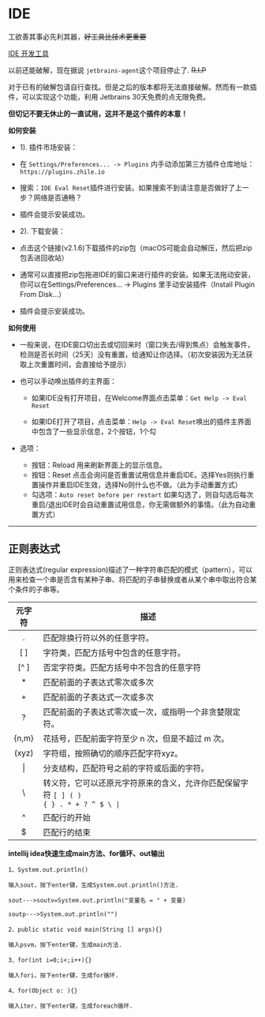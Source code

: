# IDE

工欲善其事必先利其器，~~好工具比技术更重要~~

[IDE 开发工具](https://www.jetbrains.com/)

以前还能破解，现在据说 `jetbrains-agent`这个项目停止了. ~~R.I.P~~

对于已有的破解包请自行查找。但是之后的版本都将无法直接破解。然而有一款插件，可以实现这个功能，利用 Jetbrains 30天免费的点无限免费。

**但切记不要无休止的一直试用，这并不是这个插件的本意！**

**如何安装**

- 1). 插件市场安装：
- 在 `Settings/Preferences... -> Plugins` 内手动添加第三方插件仓库地址：`https://plugins.zhile.io`

- 搜索：`IDE Eval Reset`插件进行安装。如果搜索不到请注意是否做好了上一步？网络是否通畅？
- 插件会提示安装成功。

- 2). 下载安装：
- 点击这个链接(v2.1.6)下载插件的zip包（macOS可能会自动解压，然后把zip包丢进回收站）

- 通常可以直接把zip包拖进IDE的窗口来进行插件的安装。如果无法拖动安装，你可以在Settings/Preferences... -> Plugins 里手动安装插件（Install Plugin From Disk...）

- 插件会提示安装成功。

**如何使用**

- 一般来说，在IDE窗口切出去或切回来时（窗口失去/得到焦点）会触发事件，检测是否长时间（25天）没有重置，给通知让你选择。（初次安装因为无法获取上次重置时间，会直接给予提示）

- 也可以手动唤出插件的主界面：
  - 如果IDE没有打开项目，在Welcome界面点击菜单：`Get Help -> Eval Reset`

  - 如果IDE打开了项目，点击菜单：`Help -> Eval Reset`唤出的插件主界面中包含了一些显示信息，2个按钮，1个勾
- 选项：
   - 按钮：Reload 用来刷新界面上的显示信息。
   - 按钮：Reset 点击会询问是否重置试用信息并重启IDE。选择Yes则执行重置操作并重启IDE生效，选择No则什么也不做。（此为手动重置方式）
  - 勾选项：`Auto reset before per restart` 如果勾选了，则自勾选后每次重启/退出IDE时会自动重置试用信息，你无需做额外的事情。（此为自动重置方式）

---

## 正则表达式

正则表达式(regular expression)描述了一种字符串匹配的模式（pattern），可以用来检查一个串是否含有某种子串、将匹配的子串替换或者从某个串中取出符合某个条件的子串等。


|元字符|描述|
|:----:|----|
|.|匹配除换行符以外的任意字符。|
|[ ]|字符类，匹配方括号中包含的任意字符。|
|[^ ]|否定字符类。匹配方括号中不包含的任意字符|
|*|匹配前面的子表达式零次或多次|
|+|匹配前面的子表达式一次或多次|
|?|匹配前面的子表达式零次或一次，或指明一个非贪婪限定符。|
|{n,m}|花括号，匹配前面字符至少 n 次，但是不超过 m 次。|
|(xyz)|字符组，按照确切的顺序匹配字符xyz。|
|&#124;|分支结构，匹配符号之前的字符或后面的字符。|
|&#92;|转义符，它可以还原元字符原来的含义，允许你匹配保留字符 <code>[ ] ( ) { } . * + ? ^ $ \ &#124;</code>|
|^|匹配行的开始|
|$|匹配行的结束|


**intellij idea快速生成main方法、for循环、out输出**

```
1、System.out.println()

输入sout，按下enter键，生成System.out.println()方法.

sout--->soutv=System.out.println("变量名 = " + 变量)

soutp--->System.out.println("")

2、public static void main(String [] args){}

输入psvm，按下enter键，生成main方法.

3、for(int i=0;i<;i++){}

输入fori，按下enter键，生成for循环.

4、for(Object o: ){}

输入iter，按下enter键，生成foreach循环.
```




